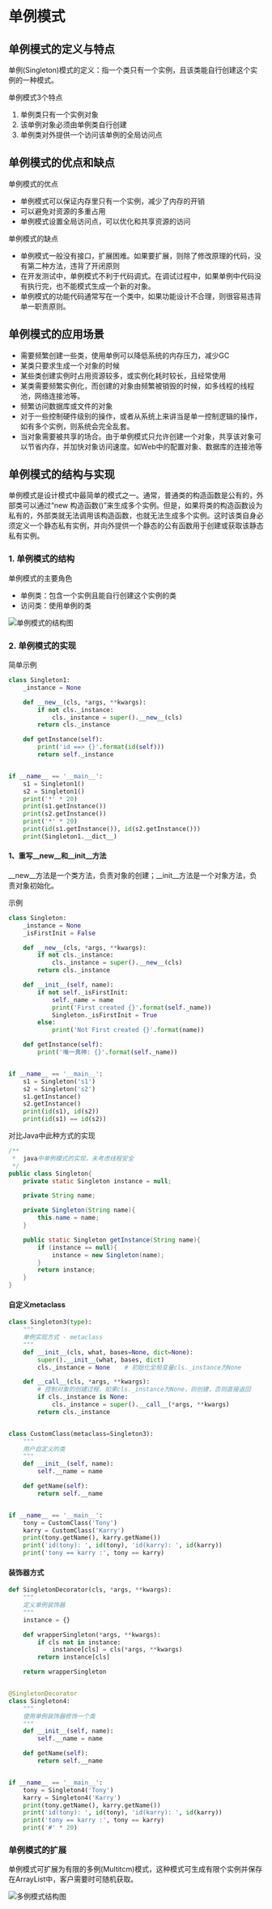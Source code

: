 # 单例模式

## 单例模式的定义与特点

单例(Singleton)模式的定义：指一个类只有一个实例，且该类能自行创建这个实例的一种模式。

单例模式3个特点

1. 单例类只有一个实例对象
2. 该单例对象必须由单例类自行创建
3. 单例类对外提供一个访问该单例的全局访问点

## 单例模式的优点和缺点

单例模式的优点

- 单例模式可以保证内存里只有一个实例，减少了内存的开销
- 可以避免对资源的多重占用
- 单例模式设置全局访问点，可以优化和共享资源的访问

单例模式的缺点

- 单例模式一般没有接口，扩展困难。如果要扩展，则除了修改原理的代码，没有第二种方法，违背了开闭原则
- 在开发测试中，单例模式不利于代码调式。在调试过程中，如果单例中代码没有执行完，也不能模式生成一个新的对象。
- 单例模式的功能代码通常写在一个类中，如果功能设计不合理，则很容易违背单一职责原则。

## 单例模式的应用场景

- 需要频繁创建一些类，使用单例可以降低系统的内存压力，减少GC
- 某类只要求生成一个对象的时候
- 某些类创建实例时占用资源较多，或实例化耗时较长，且经常使用
- 某类需要频繁实例化，而创建的对象由频繁被销毁的时候，如多线程的线程池，网络连接池等。
- 频繁访问数据库或文件的对象
- 对于一些控制硬件级别的操作，或者从系统上来讲当是单一控制逻辑的操作，如有多个实例，则系统会完全乱套。
- 当对象需要被共享的场合。由于单例模式只允许创建一个对象，共享该对象可以节省内存，并加快对象访问速度。如Web中的配置对象、数据库的连接池等

## 单例模式的结构与实现

单例模式是设计模式中最简单的模式之一。通常，普通类的构造函数是公有的，外部类可以通过“new 构造函数()”来生成多个实例。但是，如果将类的构造函数设为私有的，外部类就无法调用该构造函数，也就无法生成多个实例。这时该类自身必须定义一个静态私有实例，并向外提供一个静态的公有函数用于创建或获取该静态私有实例。

### 1. 单例模式的结构

单例模式的主要角色

- 单例类：包含一个实例且能自行创建这个实例的类
- 访问类：使用单例的类

![单例模式的结构图](images/单例模式的结构图.png)

### 2. 单例模式的实现

简单示例

```python
class Singleton1:
    _instance = None

    def __new__(cls, *args, **kwargs):
        if not cls._instance:
            cls._instance = super().__new__(cls)
        return cls._instance

    def getInstance(self):
        print('id ==> {}'.format(id(self)))
        return self._instance


if __name__ == '__main__':
    s1 = Singleton1()
    s2 = Singleton1()
    print('*' * 20)
    print(s1.getInstance())
    print(s2.getInstance())
    print('*' * 20)
    print(id(s1.getInstance()), id(s2.getInstance()))
    print(Singleton1.__dict__)
```

#### 1、重写\_\_new\_\_和\_\_init\_\_方法

\_\_new\_\_方法是一个类方法，负责对象的创建；\_\_init\_\_方法是一个对象方法，负责对象初始化。

示例

```python
class Singleton:
    _instance = None
    _isFirstInit = False

    def __new__(cls, *args, **kwargs):
        if not cls._instance:
            cls._instance = super().__new__(cls)
        return cls._instance

    def __init__(self, name):
        if not self._isFirstInit:
            self._name = name
            print('First created {}'.format(self._name))
            Singleton._isFirstInit = True
        else:
            print('Not First created {}'.format(name))

    def getInstance(self):
        print('唯一真神: {}'.format(self._name))


if __name__ == '__main__':
    s1 = Singleton('s1')
    s2 = Singleton('s2')
    s1.getInstance()
    s2.getInstance()
    print(id(s1), id(s2))
    print(id(s1) == id(s2))

```

对比Java中此种方式的实现

```java
/**
 *  java中单例模式的实现，未考虑线程安全
 */
public class Singleton{
    private static Singleton instance = null;

    private String name;

    private Singleton(String name){
        this.name = name;
    }

    public static Singleton getInstance(String name){
        if (instance == null){
            instance = new Singleton(name);
        }
        return instance;
    }
}
```

#### 自定义metaclass

```python
class Singleton3(type):
    """
    单例实现方式 - metaclass
    """
    def __init__(cls, what, bases=None, dict=None):
        super().__init__(what, bases, dict)
        cls._instance = None    # 初始化全局变量cls._instance为None

    def __call__(cls, *args, **kwargs):
        # 控制对象的创建过程，如果cls._instance为None，则创建，否则直接返回
        if cls._instance is None:
            cls._instance = super().__call__(*args, **kwargs)
        return cls._instance


class CustomClass(metaclass=Singleton3):
    """
    用户自定义的类
    """
    def __init__(self, name):
        self.__name = name

    def getName(self):
        return self.__name


if __name__ == '__main__':
    tony = CustomClass('Tony')
    karry = CustomClass('Karry')
    print(tony.getName(), karry.getName())
    print('id(tony): ', id(tony), 'id(karry): ', id(karry))
    print('tony == karry :', tony == karry)
```

#### 装饰器方式

```python
def SingletonDecorator(cls, *args, **kwargs):
    """
    定义单例装饰器
    """
    instance = {}

    def wrapperSingleton(*args, **kwargs):
        if cls not in instance:
            instance[cls] = cls(*args, **kwargs)
        return instance[cls]

    return wrapperSingleton


@SingletonDecorator
class Singleton4:
    """
    使用单例装饰器修饰一个类
    """
    def __init__(self, name):
        self.__name = name

    def getName(self):
        return self.__name


if __name__ == '__main__':
    tony = Singleton4('Tony')
    karry = Singleton4('Karry')
    print(tony.getName(), karry.getName())
    print('id(tony): ', id(tony), 'id(karry): ', id(karry))
    print('tony == karry :', tony == karry)
    print('#' * 20)
```

### 单例模式的扩展

单例模式可扩展为有限的多例(Multitcm)模式，这种模式可生成有限个实例并保存在ArrayList中，客户需要时可随机获取。

![多例模式结构图](images/多例模式结构图.png)
